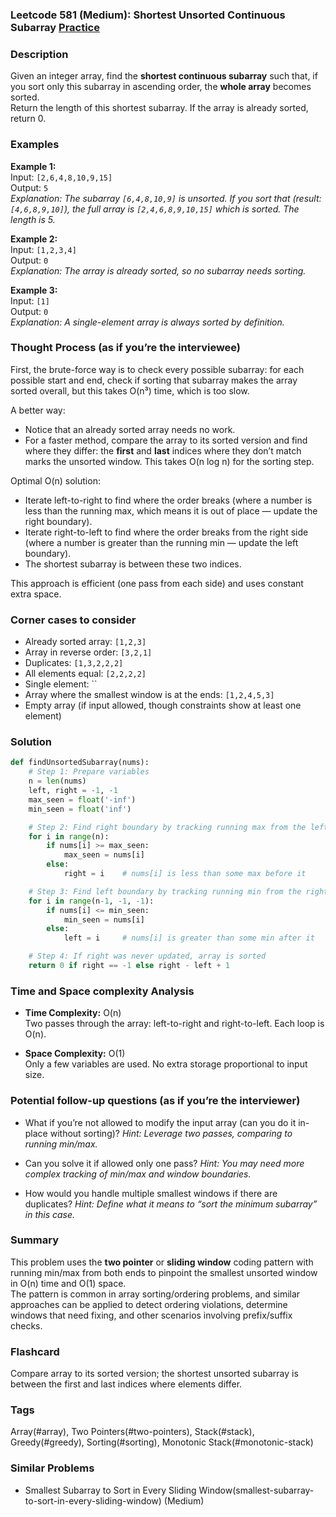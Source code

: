 ### Leetcode 581 (Medium): Shortest Unsorted Continuous Subarray [Practice](https://leetcode.com/problems/shortest-unsorted-continuous-subarray)

### Description  
Given an integer array, find the **shortest continuous subarray** such that, if you sort only this subarray in ascending order, the **whole array** becomes sorted.  
Return the length of this shortest subarray. If the array is already sorted, return 0.

### Examples  

**Example 1:**  
Input: `[2,6,4,8,10,9,15]`  
Output: `5`  
*Explanation: The subarray `[6,4,8,10,9]` is unsorted. If you sort that (result: `[4,6,8,9,10]`), the full array is `[2,4,6,8,9,10,15]` which is sorted. The length is 5.*

**Example 2:**  
Input: `[1,2,3,4]`  
Output: `0`  
*Explanation: The array is already sorted, so no subarray needs sorting.*

**Example 3:**  
Input: `[1]`  
Output: `0`  
*Explanation: A single-element array is always sorted by definition.*

### Thought Process (as if you’re the interviewee)  
First, the brute-force way is to check every possible subarray: for each possible start and end, check if sorting that subarray makes the array sorted overall, but this takes O(n³) time, which is too slow.

A better way:
- Notice that an already sorted array needs no work.
- For a faster method, compare the array to its sorted version and find where they differ: the **first** and **last** indices where they don’t match marks the unsorted window. This takes O(n log n) for the sorting step.

Optimal O(n) solution:
- Iterate left-to-right to find where the order breaks (where a number is less than the running max, which means it is out of place — update the right boundary).
- Iterate right-to-left to find where the order breaks from the right side (where a number is greater than the running min — update the left boundary).
- The shortest subarray is between these two indices.

This approach is efficient (one pass from each side) and uses constant extra space.

### Corner cases to consider  
- Already sorted array: `[1,2,3]`
- Array in reverse order: `[3,2,1]`
- Duplicates: `[1,3,2,2,2]`
- All elements equal: `[2,2,2,2]`
- Single element: ``
- Array where the smallest window is at the ends: `[1,2,4,5,3]`
- Empty array (if input allowed, though constraints show at least one element)

### Solution

```python
def findUnsortedSubarray(nums):
    # Step 1: Prepare variables
    n = len(nums)
    left, right = -1, -1
    max_seen = float('-inf')
    min_seen = float('inf')

    # Step 2: Find right boundary by tracking running max from the left
    for i in range(n):
        if nums[i] >= max_seen:
            max_seen = nums[i]
        else:
            right = i    # nums[i] is less than some max before it

    # Step 3: Find left boundary by tracking running min from the right
    for i in range(n-1, -1, -1):
        if nums[i] <= min_seen:
            min_seen = nums[i]
        else:
            left = i     # nums[i] is greater than some min after it

    # Step 4: If right was never updated, array is sorted
    return 0 if right == -1 else right - left + 1
```

### Time and Space complexity Analysis  

- **Time Complexity:** O(n)  
  Two passes through the array: left-to-right and right-to-left. Each loop is O(n).

- **Space Complexity:** O(1)  
  Only a few variables are used. No extra storage proportional to input size.

### Potential follow-up questions (as if you’re the interviewer)  

- What if you’re not allowed to modify the input array (can you do it in-place without sorting)?
  *Hint: Leverage two passes, comparing to running min/max.*

- Can you solve it if allowed only one pass?
  *Hint: You may need more complex tracking of min/max and window boundaries.*

- How would you handle multiple smallest windows if there are duplicates?
  *Hint: Define what it means to “sort the minimum subarray” in this case.*

### Summary
This problem uses the **two pointer** or **sliding window** coding pattern with running min/max from both ends to pinpoint the smallest unsorted window in O(n) time and O(1) space.  
The pattern is common in array sorting/ordering problems, and similar approaches can be applied to detect ordering violations, determine windows that need fixing, and other scenarios involving prefix/suffix checks.


### Flashcard
Compare array to its sorted version; the shortest unsorted subarray is between the first and last indices where elements differ.

### Tags
Array(#array), Two Pointers(#two-pointers), Stack(#stack), Greedy(#greedy), Sorting(#sorting), Monotonic Stack(#monotonic-stack)

### Similar Problems
- Smallest Subarray to Sort in Every Sliding Window(smallest-subarray-to-sort-in-every-sliding-window) (Medium)